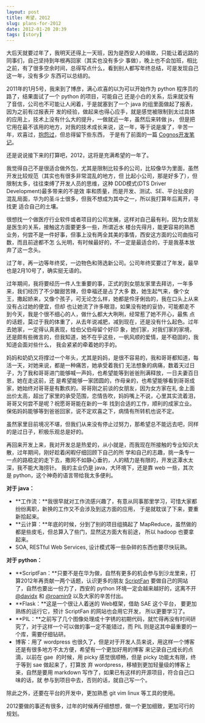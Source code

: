 ```yaml
---
layout: post
title: 希望，2012
slug: plans-for-2012
date: 2012-01-20 20:39
tags: [story]
---
```


大后天就要过年了，我明天还得上一天班，因为是西安人的缘故，只能让着远路的同事们，自己坚持到年根再回家（其实也没有多少
事做），晚上也不会加班，相比之前，有了很多空余时间，总得写点什么，看到别人都写年终总结，可是发现自己这一年，没有多少
东西可以总结的。

2011年的1月5号，我来到了博彦，满心欢喜的以为可以开始作为 python 程序员的路了，结果面试了一个 python 的项目，可能自己
还是小白的关系，后来就没有了音信，公司也不可能让人闲着，于是就塞到了一个 java 的组里面做起了报表，因为之前有过报表开
发的经验，做起来也得心应手，就是感觉被限制到太过具体的应用上，技术上没有什么大的提升，一做就近一年，虽然后来转做 js，
但是把它用在最不该用的地方，对我的技术成长来说，这一年，等于说是废了，辛苦一年，欢喜过，[抱怨过][1]，但总得留下些东西，
于是有了前面的一篇 [Cognos开发笔记][2]。

还是说说接下来的打算吧，2012，这将是充满希望的一年了。

我觉得自己不是很适合做外包，尤其是限制比较多的公司，比较像华为里面，虽然开发比较规范（其实也有很多非常混乱的地方，但
比起小公司，那是好多了），但限制太多，往往束缚了开发人员的思维，这种 DDD模式(DTS Driver Development)最多带来的不是效
率和质量，而是开发、测试、SE、平台扯皮的混乱局面，华为的圣斗士很多，但我不想成为其中之一，所以我打算年后离开，寻找更
适合自己的土壤。

很想找一个做医疗行业软件或者项目的公司发展，这样对自己最有利，因为女朋友是医生的关系，接触这方面要更多一些，所谓近水
楼台先得月，能更容易的熟悉业务，何尝不是一件好事，但事上没有两全其美的事情，西安这方面的公司曲指可数，而且前途都不怎
么光明，有时候最好的，不一定是最适合的，于是我基本放弃了这一念头。

过了年，再一边等年终奖，一边物色和筛选新公司。公司年终奖要过了年发，最早也是2月10号了，确实挺无语的。

过年期间，我将要经历一件人生重要的事，正式的到女朋友家里去拜访，一年多来，我们经历了不少酸甜苦辣，但幸福还是占了大多
数，她生起气来，像个女王，撒起娇来，又像个孩子，可无论怎么样，她都是伶牙俐齿的，我在口头上从来没有占过她的便宜，但却
也让她流了许多眼泪，如果没有她的妥协，可能都走不到今天，我是个很不细心的人，做什么都大大咧咧，经常惹了她不开心，最焦
点的话题，莫过于我的体重了，从去年说减肥，减到现在，还是没有什么起色。过年去她家，一定得认真表现，给伯父伯母留个好印
象，她们家，对我们家的家境，还是颇有些微言的，但我知道，她不在乎这些，一帆风顺的爱情，是不稳固的，我知道会面对些什么，
我会紧紧的牵着她的手的。

妈妈和奶奶又将撑过一个年头，尤其是妈妈，是很不容易的，我和哥哥都知道，每活一天，对她来说，都是一种痛苦，她承受着我们
无法想象的病痛，数着天过日子，为了我和哥哥进门能够喊一声妈，也希望能等到爸爸刑满释放，一日夫妻百日恩，她在走这前，还
是希望能够一家团圆的，作母亲的，也希望能够看到哥哥成家，她始终对哥哥是有歉疚的。哥哥刚之前谈的女朋友，因为女方家在礼
金上面出价太高，超出了家里的承受范围，恋情告吹，妈妈嘴上不说，心里其实流着泪，哥哥又何尝不是呢？祝愿哥哥能在新的一年
找到合适的工作，顺利的成家立业。保佑妈妈能够等到爸爸回家，说不定欢喜之下，病情有所转机也说不定。

虽然家里目前境况不堪，但我们从来没有停止过努力，那希望总不能远去吧，同样的是过日子，积极乐观总是好的。

再回来开发上来，我对开发总是热爱的，从小就是，而我现在所接触的专业知识太散，过年期间，刚好趁着闲暇仔细回顾下自己的所
学和自己的志趣，挑一条专一一点的路稳定的走下去，撒网不如静心垂钓，人的精力是有限的，开发这潭水太深，我不能大海捞针。
我的主业仍是 java，大环境下，还是靠 web 一些，其次是 python，这个神奇的语言带给我太多便利。

**对于 java：**

 - **工作流：**我很早就对工作流感兴趣了，有意从同事那里学习，可惜大家都纷纷离职，新换的工作又不会涉及到这方面的应用，
   于是就耽误了下来，要重新拾起来。
 - **云计算：**年底的时候，分到了别的项目组搞起了 MapReduce，虽然做的都是些皮毛，但总算入了些门，显然这方面大有前途，
   所以 hadoop 也要拿起来。
 - SOA, RESTful Web Services, 设计模式等一些杂碎的东西也要尽快玩熟。

**对于 python：**

 - **ScriptFan：**只要不是在华为做，自然有更多的机会参与到沙龙里来，打算2012年再贡献一两个话题，认识更多的朋友 
   [ScriptFan][3] 要做自己的网站了，自然也要出一份力了，西安的 python 环境一定会越来越好的，这离不开 [@davidx][4] 和 
   [@roamin9][5] 以及大家的辛苦付出。
 - **Flask：**这是一个很让人着迷的 Web框架，借助 SAE 这个平台， 要更加熟练的运行它，预计 ScriptFan 的网站也会用它开发，
   所以更要学习了。
 - **PIL：**之前写了几个图像处理成十字锈的初期代码，就忙得再没有时间研究了，对于这样一个可以做的事一定不能错过，而 PIL
   则是这其中最重要的一个库，需要仔细钻研。
 - 博客：用了 wordpress 也很久了，但是对于开发人员来说，用这样一个博客还是有很多地方不太方便，希望有一个更加好用的博客
   来记录自己成长的点滴，以前在 gae  的时候，用 picky 感觉很顺畅，但是 picky 功能太有限，终于等到 sae 做起来了，打算放
   弃 wordpress，移植到更加轻量级的博客上来，自然是要用 markdown 写作了，如果已有这样的开源项目，符合自己口味的话，就
   参与到项目中去，否则的话，就自己写一个。

除此之外，还要在平台的开发中，更加熟悉 git vim linux 等工具的使用。

2012要做的事还有很多，过年的时候再仔细想想，做一个更加细致，更加可行的规划。

[1]: http://www.g2w.me/2011/08/get-tired-of-the-work/
[2]: http://www.g2w.me/2012/01/cognos-notes/
[3]: http://scriptfan.com/
[4]: http://weibo.com/kingheaven
[5]: http://weibo.com/roamin9

